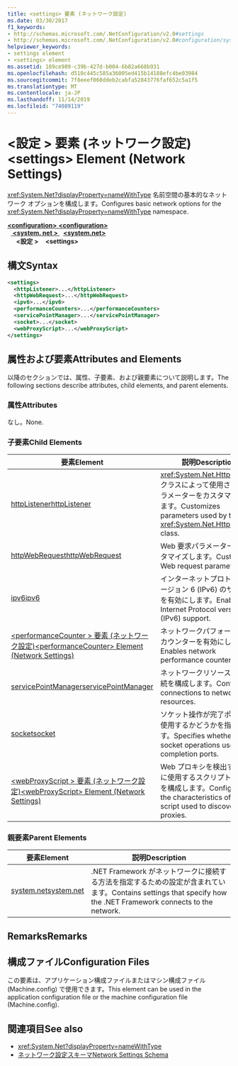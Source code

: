 ```yaml
---
title: <settings> 要素 (ネットワーク設定)
ms.date: 03/30/2017
f1_keywords:
- http://schemas.microsoft.com/.NetConfiguration/v2.0#settings
- http://schemas.microsoft.com/.NetConfiguration/v2.0#configuration/system.net/settings
helpviewer_keywords:
- settings element
- <settings> element
ms.assetid: 189ce989-c39b-427d-b004-6b82a668b931
ms.openlocfilehash: d510c445c585a36005ed415b14188efc4be03984
ms.sourcegitcommit: 7f8eeef060ddeb2cabfa52843776faf652c5a1f5
ms.translationtype: MT
ms.contentlocale: ja-JP
ms.lasthandoff: 11/14/2019
ms.locfileid: "74089119"
---
```

# <a name="settings-element-network-settings"></a><span data-ttu-id="aea60-102">\<設定 > 要素 (ネットワーク設定)</span><span class="sxs-lookup"><span data-stu-id="aea60-102">\<settings> Element (Network Settings)</span></span>
<span data-ttu-id="aea60-103"><xref:System.Net?displayProperty=nameWithType> 名前空間の基本的なネットワーク オプションを構成します。</span><span class="sxs-lookup"><span data-stu-id="aea60-103">Configures basic network options for the <xref:System.Net?displayProperty=nameWithType> namespace.</span></span>  

<span data-ttu-id="aea60-104">[ **\<configuration>** ](../configuration-element.md)</span><span class="sxs-lookup"><span data-stu-id="aea60-104">[**\<configuration>**](../configuration-element.md)</span></span>\
<span data-ttu-id="aea60-105">&nbsp;&nbsp;[ **\<system. net >** ](system-net-element-network-settings.md)</span><span class="sxs-lookup"><span data-stu-id="aea60-105">&nbsp;&nbsp;[**\<system.net>**](system-net-element-network-settings.md)</span></span>\
<span data-ttu-id="aea60-106">&nbsp;&nbsp;&nbsp;&nbsp; **\<設定 >**</span><span class="sxs-lookup"><span data-stu-id="aea60-106">&nbsp;&nbsp;&nbsp;&nbsp;**\<settings>**</span></span>

## <a name="syntax"></a><span data-ttu-id="aea60-107">構文</span><span class="sxs-lookup"><span data-stu-id="aea60-107">Syntax</span></span>  
  
```xml  
<settings>  
  <httpListener>...</httpListener>  
  <httpWebRequest>...</httpWebRequest>  
  <ipv6>...</ipv6>  
  <performanceCounters>...</performanceCounters>  
  <servicePointManager>...</servicePointManager>  
  <socket>...</socket>  
  <webProxyScript>...</webProxyScript>  
</settings>  
```  
  
## <a name="attributes-and-elements"></a><span data-ttu-id="aea60-108">属性および要素</span><span class="sxs-lookup"><span data-stu-id="aea60-108">Attributes and Elements</span></span>  
 <span data-ttu-id="aea60-109">以降のセクションでは、属性、子要素、および親要素について説明します。</span><span class="sxs-lookup"><span data-stu-id="aea60-109">The following sections describe attributes, child elements, and parent elements.</span></span>  
  
### <a name="attributes"></a><span data-ttu-id="aea60-110">属性</span><span class="sxs-lookup"><span data-stu-id="aea60-110">Attributes</span></span>  
 <span data-ttu-id="aea60-111">なし。</span><span class="sxs-lookup"><span data-stu-id="aea60-111">None.</span></span>  
  
### <a name="child-elements"></a><span data-ttu-id="aea60-112">子要素</span><span class="sxs-lookup"><span data-stu-id="aea60-112">Child Elements</span></span>  
  
|<span data-ttu-id="aea60-113">要素</span><span class="sxs-lookup"><span data-stu-id="aea60-113">Element</span></span>|<span data-ttu-id="aea60-114">説明</span><span class="sxs-lookup"><span data-stu-id="aea60-114">Description</span></span>|  
|-------------|-----------------|  
|[<span data-ttu-id="aea60-115">httpListener</span><span class="sxs-lookup"><span data-stu-id="aea60-115">httpListener</span></span>](httplistener-element-network-settings.md)|<span data-ttu-id="aea60-116"><xref:System.Net.HttpListener> クラスによって使用されるパラメーターをカスタマイズします。</span><span class="sxs-lookup"><span data-stu-id="aea60-116">Customizes parameters used by the <xref:System.Net.HttpListener> class.</span></span>|  
|[<span data-ttu-id="aea60-117">httpWebRequest</span><span class="sxs-lookup"><span data-stu-id="aea60-117">httpWebRequest</span></span>](httpwebrequest-element-network-settings.md)|<span data-ttu-id="aea60-118">Web 要求パラメーターをカスタマイズします。</span><span class="sxs-lookup"><span data-stu-id="aea60-118">Customizes Web request parameters.</span></span>|  
|[<span data-ttu-id="aea60-119">ipv6</span><span class="sxs-lookup"><span data-stu-id="aea60-119">ipv6</span></span>](ipv6-element-network-settings.md)|<span data-ttu-id="aea60-120">インターネットプロトコルバージョン 6 (IPv6) のサポートを有効にします。</span><span class="sxs-lookup"><span data-stu-id="aea60-120">Enables Internet Protocol version 6 (IPv6) support.</span></span>|  
|[<span data-ttu-id="aea60-121">\<performanceCounter > 要素 (ネットワーク設定)</span><span class="sxs-lookup"><span data-stu-id="aea60-121">\<performanceCounter> Element (Network Settings)</span></span>](performancecounter-element-network-settings.md)|<span data-ttu-id="aea60-122">ネットワークパフォーマンスカウンターを有効にします。</span><span class="sxs-lookup"><span data-stu-id="aea60-122">Enables network performance counters.</span></span>|  
|[<span data-ttu-id="aea60-123">servicePointManager</span><span class="sxs-lookup"><span data-stu-id="aea60-123">servicePointManager</span></span>](servicepointmanager-element-network-settings.md)|<span data-ttu-id="aea60-124">ネットワークリソースへの接続を構成します。</span><span class="sxs-lookup"><span data-stu-id="aea60-124">Configures connections to network resources.</span></span>|  
|[<span data-ttu-id="aea60-125">socket</span><span class="sxs-lookup"><span data-stu-id="aea60-125">socket</span></span>](socket-element-network-settings.md)|<span data-ttu-id="aea60-126">ソケット操作が完了ポートを使用するかどうかを指定します。</span><span class="sxs-lookup"><span data-stu-id="aea60-126">Specifies whether socket operations use completion ports.</span></span>|  
|[<span data-ttu-id="aea60-127">\<webProxyScript > 要素 (ネットワーク設定)</span><span class="sxs-lookup"><span data-stu-id="aea60-127">\<webProxyScript> Element (Network Settings)</span></span>](webproxyscript-element-network-settings.md)|<span data-ttu-id="aea60-128">Web プロキシを検出するために使用するスクリプトの特性を構成します。</span><span class="sxs-lookup"><span data-stu-id="aea60-128">Configures the characteristics of the script used to discover Web proxies.</span></span>|  
  
### <a name="parent-elements"></a><span data-ttu-id="aea60-129">親要素</span><span class="sxs-lookup"><span data-stu-id="aea60-129">Parent Elements</span></span>  
  
|<span data-ttu-id="aea60-130">要素</span><span class="sxs-lookup"><span data-stu-id="aea60-130">Element</span></span>|<span data-ttu-id="aea60-131">説明</span><span class="sxs-lookup"><span data-stu-id="aea60-131">Description</span></span>|  
|-------------|-----------------|  
|[<span data-ttu-id="aea60-132">system.net</span><span class="sxs-lookup"><span data-stu-id="aea60-132">system.net</span></span>](system-net-element-network-settings.md)|<span data-ttu-id="aea60-133">.NET Framework がネットワークに接続する方法を指定するための設定が含まれています。</span><span class="sxs-lookup"><span data-stu-id="aea60-133">Contains settings that specify how the .NET Framework connects to the network.</span></span>|  
  
## <a name="remarks"></a><span data-ttu-id="aea60-134">Remarks</span><span class="sxs-lookup"><span data-stu-id="aea60-134">Remarks</span></span>  
  
## <a name="configuration-files"></a><span data-ttu-id="aea60-135">構成ファイル</span><span class="sxs-lookup"><span data-stu-id="aea60-135">Configuration Files</span></span>  
 <span data-ttu-id="aea60-136">この要素は、アプリケーション構成ファイルまたはマシン構成ファイル (Machine.config) で使用できます。</span><span class="sxs-lookup"><span data-stu-id="aea60-136">This element can be used in the application configuration file or the machine configuration file (Machine.config).</span></span>  
  
## <a name="see-also"></a><span data-ttu-id="aea60-137">関連項目</span><span class="sxs-lookup"><span data-stu-id="aea60-137">See also</span></span>

- <xref:System.Net?displayProperty=nameWithType>
- [<span data-ttu-id="aea60-138">ネットワーク設定スキーマ</span><span class="sxs-lookup"><span data-stu-id="aea60-138">Network Settings Schema</span></span>](index.md)
